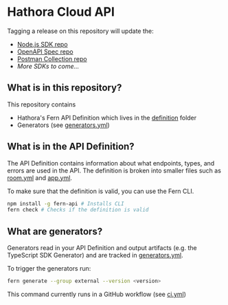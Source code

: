 # Hathora Cloud API

Tagging a release on this repository will update the:

- [Node.js SDK repo](https://github.com/fern-hathora/hathora-node)
- [OpenAPI Spec repo](https://github.com/fern-hathora/hathora-openapi)
- [Postman Collection repo](https://github.com/fern-hathora/hathora-postman)
- _More SDKs to come..._

## What is in this repository?

This repository contains

- Hathora's Fern API Definition which lives in the [definition](./fern/api/definition/) folder
- Generators (see [generators.yml](./fern/api/generators.yml))

## What is in the API Definition?

The API Definition contains information about what endpoints, types, and errors are used in the API. The definition is broken into smaller files such as [room.yml](fern/api/definition/room.yml) and [app.yml](fern/api/definition/app.yml).

To make sure that the definition is valid, you can use the Fern CLI.

```bash
npm install -g fern-api # Installs CLI
fern check # Checks if the definition is valid
```

## What are generators?

Generators read in your API Definition and output artifacts (e.g. the TypeScript SDK Generator) and are tracked in [generators.yml](./fern/api/generators.yml).

To trigger the generators run:

```bash
fern generate --group external --version <version>
```

This command currently runs in a GitHub workflow (see [ci.yml](.github/workflows/ci.yml#L32))
